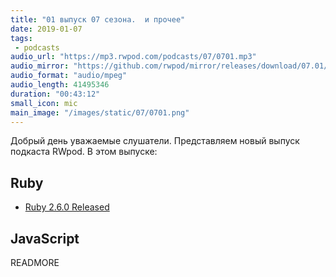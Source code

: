 ```yaml
---
title: "01 выпуск 07 сезона.  и прочее"
date: 2019-01-07
tags:
 - podcasts
audio_url: "https://mp3.rwpod.com/podcasts/07/0701.mp3"
audio_mirror: "https://github.com/rwpod/mirror/releases/download/07.01/0701.mp3"
audio_format: "audio/mpeg"
audio_length: 41495346
duration: "00:43:12"
small_icon: mic
main_image: "/images/static/07/0701.png"
---
```


Добрый день уважаемые слушатели. Представляем новый выпуск подкаста RWpod. В этом выпуске:

## Ruby

 - [Ruby 2.6.0 Released](https://www.ruby-lang.org/en/news/2018/12/25/ruby-2-6-0-released/)

## JavaScript




READMORE
